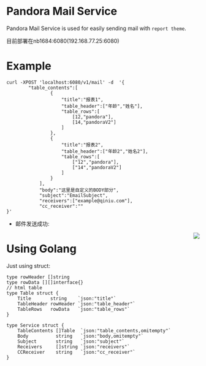 # Pandora Mail Service

Pandora Mail Service is used for easily sending mail with `report theme`. 

目前部署在nb1684:6080(192.168.77.25:6080)
# Example

```
curl -XPOST 'localhost:6080/v1/mail' -d  '{
		"table_contents":[
				{
					"title":"报表1",
					"table_header":["年龄","姓名"],
					"table_rows":[
						[12,"pandora"],
						[14,"pandoraV2"]
					]
				},
				{
					"title":"报表2", 
					"table_header":["年龄2","姓名2"],
					"table_rows":[
						["12","pandora"],
						["14","pandoraV2"]
					]
				}
			],
			"body":"这里是自定义的BODY部分",
			"subject":"EmailSubject",
			"receivers":["example@qiniu.com"],
			"cc_receiver":""
}'
```

* 邮件发送成功:
<img align="right" src="http://oji8s4dhx.bkt.clouddn.com/EB51890D-59F6-498F-AF74-B4A22767ECC3.png"> 





# Using Golang

Just using struct:

```
type rowHeader []string
type rowData [][]interface{}
// html table 
type Table struct {
	Title       string    `json:"title"`
	TableHeader rowHeader `json:"table_header"`
	TableRows   rowData   `json:"table_rows"`
}

type Service struct {
	TableContents []Table  `json:"table_contents,omitempty"`
	Body          string   `json:"body,omitempty"`
	Subject       string   `json:"subject"`
	Receivers     []string `json:"receivers"`
	CCReceiver    string   `json:"cc_receiver"`
}
```